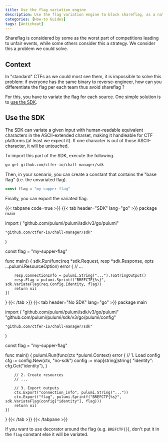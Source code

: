 ```yaml
---
title: Use the flag variation engine
description: Use the flag variation engine to block shareflag, as a native feature of the Chall-Manager SDK.
categories: [How-to Guides]
tags: [Anticheat]
---
```


Shareflag is considered by some as the worst part of competitions leading to unfair events, while some others consider this a strategy.
We consider this a problem we could solve.

## Context

In "standard" CTFs as we could most see them, it is impossible to solve this problem: if everyone has the same binary to reverse-engineer, how can you differentiate the flag per each team thus avoid shareflag ?

For this, you have to variate the flag for each source. One simple solution is to [use the SDK](#use-the-sdk).

## Use the SDK

The SDK can variate a given input with human-readable equivalent characters in the ASCII-extended charset, making it handleable for CTF platforms (at least we expect it). If one character is out of those ASCII-character, it will be untouched.

To import this part of the SDK, execute the following.

```bash
go get github.com/ctfer-io/chall-manager/sdk
```

Then, in your scenario, you can create a constant that contains the "base flag" (i.e. the unvariated flag).

```go
const flag = "my-supper-flag"
```

Finally, you can export the variated flag.

{{< tabpane code=true >}}
{{< tab header="SDK" lang="go" >}}
package main

import (
	"github.com/pulumi/pulumi/sdk/v3/go/pulumi"

	"github.com/ctfer-io/chall-manager/sdk"
)

const flag = "my-supper-flag"

func main() {
	sdk.Run(func(req *sdk.Request, resp *sdk.Response, opts ...pulumi.ResourceOption) error {
		// ...

		resp.ConnectionInfo = pulumi.String("...").ToStringOutput()
		resp.Flag = pulumi.Sprintf("BREFCTF{%s}", sdk.VariateFlag(req.Config.Identity, flag))
		return nil
	})
}
{{< /tab >}}
{{< tab header="No SDK" lang="go" >}}
package main

import (
	"github.com/pulumi/pulumi/sdk/v3/go/pulumi"
	"github.com/pulumi/pulumi/sdk/v3/go/pulumi/config"

    "github.com/ctfer-io/chall-manager/sdk"
)

const flag = "my-supper-flag"

func main() {
	pulumi.Run(func(ctx *pulumi.Context) error {
		// 1. Load config
		cfg := config.New(ctx, "no-sdk")
		config := map[string]string{
			"identity": cfg.Get("identity"),
		}

		// 2. Create resources
		// ...

		// 3. Export outputs
		ctx.Export("connection_info", pulumi.String("..."))
        ctx.Export("flag", pulumi.Sprintf("BREFCTF{%s}", sdk.VariateFlag(config["identity"], flag)))
		return nil
	})
}
{{< /tab >}}
{{< /tabpane >}}

If you want to use decorator around the flag (e.g. `BREFCTF{}`), don't put it in the `flag` constant else it will be variated.
